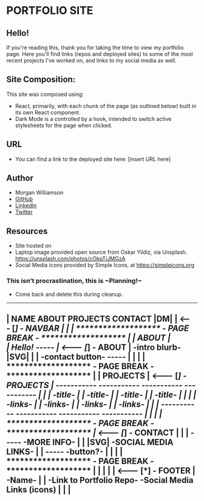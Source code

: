 # PORTFOLIO SITE #

## Hello!
If you're reading this, thank you for taking the time to view my portfolio page. Here you'll find links (repos and deployed sites) to some of the most recent projects I've worked on, and links to my social media as well.

## Site Composition:
This site was composed using:
- React, primarily, with each chunk of the page (as outlined below) built in its own React component. 
- Dark Mode is a controlled by a hook, intended to switch active stylesheets for the page when clicked. 

## URL
- You can find a link to the deployed site here:
 [insert URL here]

## Author
- Morgan Williamson
- [GitHub](https://github.com/MorganWilliamson) 
- [LinkedIn](https://www.linkedin.com/in/morgan-t-williamson/)
- [Twitter](https://twitter.com/MorganW_dev)

## Resources
- Site hosted on 
- Laptop image provided open source from Oskar Yildiz, via Unsplash. https://unsplash.com/photos/cOkpTiJMGzA
- Social Media icons provided by Simple Icons, at https://simpleicons.org 



### This isn't procrastination, this is ~Planning!~
- Come back and delete this during cleanup.
------------------------------------------------------------------------------------------------
| NAME                                                      ABOUT   PROJECTS    CONTACT    |DM| |        <--- [*] - NAVBAR
|                                                                                               |
|         ******************* - PAGE BREAK - *******************                                |
|       ABOUT                                                                                   |        
|       Hello!                                            -----                                 |        <--- [*] - ABOUT
|         -intro blurb-                                   |SVG|                                 |
|         -contact button-                                -----                                 |
|                                                                                               |
|         ******************* - PAGE BREAK - *******************                                |
|       PROJECTS                                                                                |        <--- [*] - PROJECTS
|       -----------         -----------         -----------         -----------                 |
|       |  -title- |        |  -title- |        |  -title- |        |  -title- |                |
|       |  -links- |        |  -links- |        |  -links- |        |  -links- |                |
|       -----------         -----------         -----------         -----------                 |
|                                                                                               |
|         ******************* - PAGE BREAK - *******************                                |        <--- [*] - CONTACT
|                                                                                               |
|           -----                              -MORE INFO-                                      |
|           |SVG|                         -SOCIAL MEDIA LINKS-                                  |
|           -----                                -button?-                                      |
|                                                                                               |
|         ******************* - PAGE BREAK - *******************                                |
|                                                                                               |
|                                                                                               |        <--- [*] - FOOTER
|     -Name-                                                                                    |
|     -Link to Portfolio Repo-                                   -Social Media Links (icons)    |
|                                                                                               |
 ------------------------------------------------------------------------------------------------

